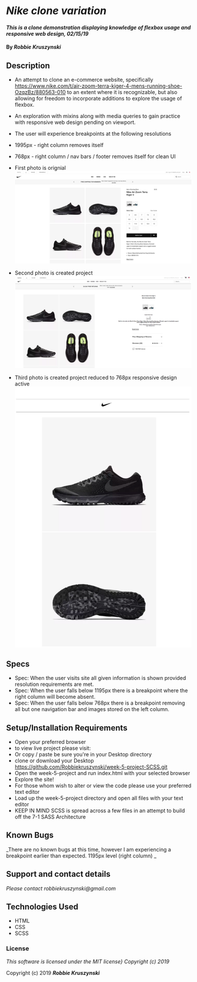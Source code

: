 # _Nike clone variation_

#### _This is a clone demonstration displaying knowledge of flexbox usage and responsive web design, 02/15/19_

#### By _**Robbie Kruszynski**_

## Description

* An attempt to clone an e-commerce website, specifically https://www.nike.com/t/air-zoom-terra-kiger-4-mens-running-shoe-OzqzBz/880563-010
to an extent where it is recognizable, but also allowing for freedom to incorporate additions to explore the usage of flexbox.

* An exploration with mixins along with media queries to gain practice with responsive web design pending on viewport.

* The user will experience breakpoints at the following resolutions
* 1995px - right column removes itself
* 768px - right column / nav bars / footer removes itself for clean UI
* First photo is orignial
![Original Version](img/original.png)
* Second photo is created project
![Alt Version](img/copycat.png)
* Third photo is created project reduced to 768px responsive design active
![Responsive at 768px Version](img/compressed.png)

## Specs
* Spec: When the user visits site all given information is shown provided resolution requirements are met.
* Spec: When the user falls below 1195px there is a breakpoint where the right column will become absent.
* Spec: When the user  falls below 768px there is a breakpoint removing all but one navigation bar and images stored on the left column.

## Setup/Installation Requirements

* Open your preferred browser
* to view live project please visit:
* Or copy / paste be sure you're in your Desktop directory
* clone or download  your Desktop https://github.com/Robbiekruszynski/week-5-project-SCSS.git
* Open the week-5-project and run index.html with your selected browser
* Explore the site!
* For those whom wish to alter or view the code please use your preferred text editor
* Load up the week-5-project directory and open all files with your text editor
* KEEP IN MIND SCSS is spread across a few files in an attempt to build off the 7-1 SASS Architecture

## Known Bugs

_There are no known bugs at this time, however I am experiencing a breakpoint earlier than expected. 1195px level (right column) _

## Support and contact details

_Please contact robbiekruszynski@gmail.com_

## Technologies Used

* HTML
* CSS
* SCSS

### License

*This software is licensed under the MIT license} Copyright (c) 2019*

Copyright (c) 2019 **_Robbie Kruszynski_**
